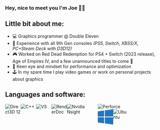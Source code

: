 ### Hey, nice to meet you I'm Joe 👋😊

## Little bit about me: 
- 💻 Graphics programmer @ Double Eleven
- 🎯 Experience with all 9th Gen consoles *(PS5, Switch, XBSS/X, PC+Steam Deck with D3D12)*
- 🎮 Worked on Red Dead Redemption for PS4 + Switch (2023 release), Age of Empires IV, and a few unannounced titles to come 👀
- 🧠 Keen eye and mindset for performance and optimization
- 🕹 In my spare time I play video games or work on personal projects about graphics

## Languages and software:
<img align="left" alt="Direct3D 12" width="50px" src="https://gpuopen.com/wp-content/uploads/2020/04/DX12_logo_digital_transparent_bg.png">
<img align="left" alt="C++" width="50px" src="https://raw.githubusercontent.com/isocpp/logos/master/cpp_logo.png">
<img align="left" alt="VS" width="50px" src="https://upload.wikimedia.org/wikipedia/commons/thumb/2/2c/Visual_Studio_Icon_2022.svg/2048px-Visual_Studio_Icon_2022.svg.png">
<img align="left" alt="RenderDoc" width="50px" src="https://renderdoc.org/fp/logo.svg">
<img align="left" alt="Nvidia Nsight" width="100px" src="https://docs.nvidia.com/nsight-graphics/2023.4/_static/nvidia-nsight-graphics.png">
<img align="left" alt="Perforce" width="190px" src="https://encrypted-tbn0.gstatic.com/images?q=tbn:ANd9GcTBd3FeyeUiCY9oIsGCFJ5eI4XKZxAT6aohgg&s">
<img align="left" alt="Windows" width="50px" src="windowsLogo.png">
<img align="left" alt="Ubuntu" width="50px" src="https://cdn1.iconfinder.com/data/icons/system-shade-circles/512/ubuntu-512.png">

